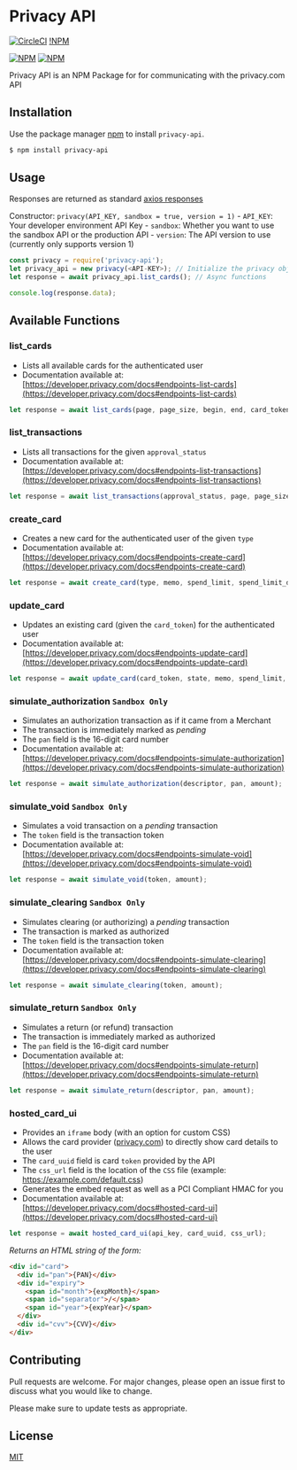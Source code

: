 # Privacy API 
[![CircleCI](https://circleci.com/gh/ShivanshVij/privacy-api.svg?style=svg)](https://circleci.com/gh/ShivanshVij/privacy-api) [!NPM](https://img.shields.io/npm/l/privacy-api)

[![NPM](https://nodei.co/npm/privacy-api.png?downloads=true&downloadRank=true&stars=true)](https://nodei.co/npm/privacy-api/)
[![NPM](https://nodei.co/npm-dl/privacy-api.png?height=3)](https://nodei.co/npm/privacy-api/)

Privacy API is an NPM Package for for communicating with the privacy.com API

## Installation

Use the package manager [npm](https://www.npmjs.com/get-npm) to install `privacy-api`.

```bash
$ npm install privacy-api
```

## Usage

Responses are returned as standard [axios responses](https://github.com/axios/axios#response-schema)

Constructor: `privacy(API_KEY, sandbox = true, version = 1)`
    - `API_KEY`: Your developer environment API Key
    - `sandbox`: Whether you want to use the sandbox API or the production API
    - `version`: The API version to use (currently only supports version 1)

```javascript
const privacy = require('privacy-api');
let privacy_api = new privacy(<API-KEY>); // Initialize the privacy object with your API key
let response = await privacy_api.list_cards(); // Async functions

console.log(response.data);
```

## Available Functions

### list_cards
- Lists all available cards for the authenticated user
- Documentation available at: [https://developer.privacy.com/docs#endpoints-list-cards](https://developer.privacy.com/docs#endpoints-list-cards)

```javascript
let response = await list_cards(page, page_size, begin, end, card_token);
```

### list_transactions
- Lists all transactions for the given `approval_status`
- Documentation available at: [https://developer.privacy.com/docs#endpoints-list-transactions](https://developer.privacy.com/docs#endpoints-list-transactions)

```javascript
let response = await list_transactions(approval_status, page, page_size, begin, end, card_token, transaction_token);
```

### create_card
- Creates a new card for the authenticated user of the given `type`
- Documentation available at: [https://developer.privacy.com/docs#endpoints-create-card](https://developer.privacy.com/docs#endpoints-create-card)

```javascript
let response = await create_card(type, memo, spend_limit, spend_limit_duration);
```

### update_card
- Updates an existing card (given the `card_token`) for the authenticated user
- Documentation available at: [https://developer.privacy.com/docs#endpoints-update-card](https://developer.privacy.com/docs#endpoints-update-card)

```javascript
let response = await update_card(card_token, state, memo, spend_limit, spend_limit_duration);
```

### simulate_authorization `Sandbox Only`
- Simulates an authorization transaction as if it came from a Merchant
- The transaction is immediately marked as _pending_
- The `pan` field is the 16-digit card number
- Documentation available at: [https://developer.privacy.com/docs#endpoints-simulate-authorization](https://developer.privacy.com/docs#endpoints-simulate-authorization)

```javascript
let response = await simulate_authorization(descriptor, pan, amount);
```

### simulate_void `Sandbox Only`
- Simulates a void transaction on a _pending_ transaction
- The `token` field is the transaction token
- Documentation available at: [https://developer.privacy.com/docs#endpoints-simulate-void](https://developer.privacy.com/docs#endpoints-simulate-void)

```javascript
let response = await simulate_void(token, amount);
```

### simulate_clearing `Sandbox Only`
- Simulates clearing (or authorizing) a _pending_ transaction
- The transaction is marked as authorized
- The `token` field is the transaction token
- Documentation available at: [https://developer.privacy.com/docs#endpoints-simulate-clearing](https://developer.privacy.com/docs#endpoints-simulate-clearing)

```javascript
let response = await simulate_clearing(token, amount);
```

### simulate_return `Sandbox Only`
- Simulates a return (or refund) transaction
- The transaction is immediately marked as authorized
- The `pan` field is the 16-digit card number
- Documentation available at: [https://developer.privacy.com/docs#endpoints-simulate-return](https://developer.privacy.com/docs#endpoints-simulate-return)

```javascript
let response = await simulate_return(descriptor, pan, amount);
```

### hosted_card_ui
- Provides an `iframe` body (with an option for custom CSS)
- Allows the card provider ([privacy.com](https://privacy.com)) to directly show card details to the user
- The `card_uuid` field is card `token` provided by the API
- The `css_url` field is the location of the `CSS` file (example: https://example.com/default.css)
- Generates the embed request as well as a PCI Compliant HMAC for you
- Documentation available at: [https://developer.privacy.com/docs#hosted-card-ui](https://developer.privacy.com/docs#hosted-card-ui)

```javascript
let response = await hosted_card_ui(api_key, card_uuid, css_url);
```

*Returns an HTML string of the form:*

```HTML
<div id="card">
  <div id="pan">{PAN}</div>
  <div id="expiry">
    <span id="month">{expMonth}</span>
    <span id="separator">/</span>
    <span id="year">{expYear}</span>
  </div>
  <div id="cvv">{CVV}</div>
</div>
```

## Contributing
Pull requests are welcome. For major changes, please open an issue first to discuss what you would like to change.

Please make sure to update tests as appropriate.

## License
[MIT](https://choosealicense.com/licenses/mit/)